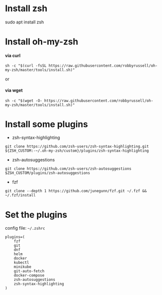 # Install zsh

sudo apt install zsh

# Install oh-my-zsh

#### via curl

```shell
sh -c "$(curl -fsSL https://raw.githubusercontent.com/robbyrussell/oh-my-zsh/master/tools/install.sh)"
```
or

#### via wget

```shell
sh -c "$(wget -O- https://raw.githubusercontent.com/robbyrussell/oh-my-zsh/master/tools/install.sh)"
```

# Install some plugins

- zsh-syntax-highlighting
```
git clone https://github.com/zsh-users/zsh-syntax-highlighting.git ${ZSH_CUSTOM:-~/.oh-my-zsh/custom}/plugins/zsh-syntax-highlighting 
```

- zsh-autosuggestions
```
git clone https://github.com/zsh-users/zsh-autosuggestions $ZSH_CUSTOM/plugins/zsh-autosuggestions
```

- fzf
```
git clone --depth 1 https://github.com/junegunn/fzf.git ~/.fzf && ~/.fzf/install
```

# Set the plugins

config file: `~/.zshrc`

```
plugins=(
	fzf
	git
	dnf
	helm
	docker
	kubectl
	minikube
	git-auto-fetch
	docker-compose
	zsh-autosuggestions
	zsh-syntax-highlighting
)
```
